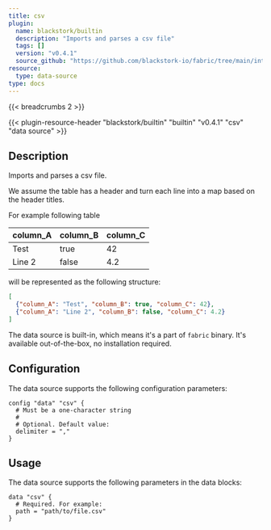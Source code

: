 ```yaml
---
title: csv
plugin:
  name: blackstork/builtin
  description: "Imports and parses a csv file"
  tags: []
  version: "v0.4.1"
  source_github: "https://github.com/blackstork-io/fabric/tree/main/internal/builtin/"
resource:
  type: data-source
type: docs
---
```


{{< breadcrumbs 2 >}}

{{< plugin-resource-header "blackstork/builtin" "builtin" "v0.4.1" "csv" "data source" >}}

## Description
Imports and parses a csv file.

We assume the table has a header and turn each line into a map based on the header titles.

For example following table

| column_A | column_B | column_C |
| -------- | -------- | -------- |
| Test     | true     | 42       |
| Line 2   | false    | 4.2      |

will be represented as the following structure:
```json
[
  {"column_A": "Test", "column_B": true, "column_C": 42},
  {"column_A": "Line 2", "column_B": false, "column_C": 4.2}
]
```

The data source is built-in, which means it's a part of `fabric` binary. It's available out-of-the-box, no installation required.

## Configuration

The data source supports the following configuration parameters:

```hcl
config "data" "csv" {
  # Must be a one-character string
  #
  # Optional. Default value:
  delimiter = ","
}
```

## Usage

The data source supports the following parameters in the data blocks:

```hcl
data "csv" {
  # Required. For example:
  path = "path/to/file.csv"
}
```
